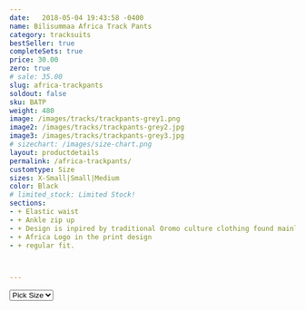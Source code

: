 ```yaml
---
date:   2018-05-04 19:43:58 -0400
name: Bilisummaa Africa Track Pants
category: tracksuits
bestSeller: true
completeSets: true
price: 30.00
zero: true
# sale: 35.00
slug: africa-trackpants
soldout: false
sku: BATP
weight: 480
image: /images/tracks/trackpants-grey1.png
image2: /images/tracks/trackpants-grey2.jpg
image3: /images/tracks/trackpants-grey3.jpg
# sizechart: /images/size-chart.png
layout: productdetails
permalink: /africa-trackpants/
customtype: Size
sizes: X-Small|Small|Medium
color: Black
# limited_stock: Limited Stock!
sections: 
- + Elastic waist
- + Ankle zip up
- + Design is inpired by traditional Oromo culture clothing found mainly 	in Bale region
- + Africa Logo in the print design
- + regular fit. 



---
```



<select id="my-size">
	  <option selected disabled>Pick Size</option>
	  <option>Small</option>
	  <option>Medium</option>
	  <option>Large</option>
	  <option>X-Large</option>
</select>

